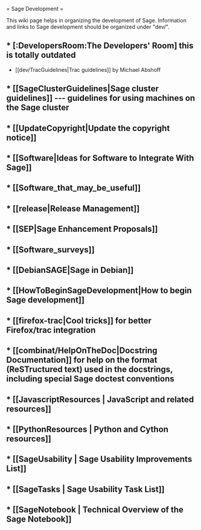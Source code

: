 = Sage Development =

This wiki page helps in organizing the development of Sage. Information and links to Sage development should be organized under "dev/".

## * [:DevelopersRoom:The Developers' Room] this is totally outdated

 * [[dev/TracGuidelines|Trac guidelines]] by Michael Abshoff
## * [[SageClusterGuidelines|Sage cluster guidelines]] --- guidelines for using machines on the Sage cluster
## * [[UpdateCopyright|Update the copyright notice]]
## * [[Software|Ideas for Software to Integrate With Sage]]
## * [[Software_that_may_be_useful]]
## * [[release|Release Management]]
## * [[SEP|Sage Enhancement Proposals]]
## * [[Software_surveys]]
## * [[DebianSAGE|Sage in Debian]]
## * [[HowToBeginSageDevelopment|How to begin Sage development]]
## * [[firefox-trac|Cool tricks]] for better Firefox/trac integration
## * [[combinat/HelpOnTheDoc|Docstring Documentation]] for help on the format (ReSTructured text) used in the docstrings, including special Sage doctest conventions
## * [[JavascriptResources | JavaScript and related resources]]
## * [[PythonResources | Python and Cython resources]]
## * [[SageUsability | Sage Usability Improvements List]]
## * [[SageTasks | Sage Usability Task List]]
## * [[SageNotebook | Technical Overview of the Sage Notebook]]
